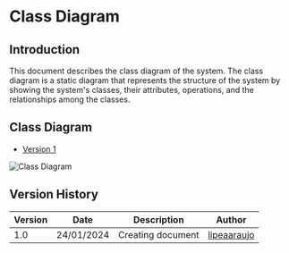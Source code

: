 # Class Diagram

## Introduction

This document describes the class diagram of the system. The class diagram is a static diagram that represents the structure of the system by showing the system's classes, their attributes, operations, and the relationships among the classes.

## Class Diagram

- [Version 1](../assets/class-diagram.png)

![Class Diagram](../assets/class-diagram.png)

## Version History

| Version | Date       | Description | Author |
| ------- | ---------- | ----------- | ------ |
| 1.0   | 24/01/2024 | Creating document | [lipeaaraujo](https://github.com/lipeaaraujo) |
